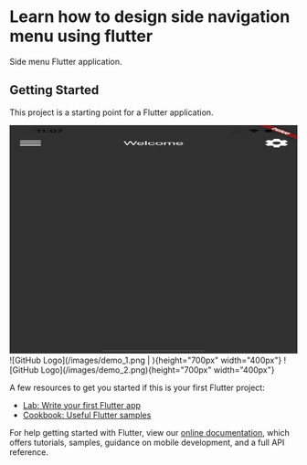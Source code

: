 # Learn how to design side navigation menu using flutter

Side menu Flutter application.

## Getting Started

This project is a starting point for a Flutter application.

<img src="/images/demo_1.png" width="700" height="400">
![GitHub Logo](/images/demo_1.png | ){height="700px" width="400px"}
![GitHub Logo](/images/demo_2.png){height="700px" width="400px"}

A few resources to get you started if this is your first Flutter project:

- [Lab: Write your first Flutter app](https://flutter.dev/docs/get-started/codelab)
- [Cookbook: Useful Flutter samples](https://flutter.dev/docs/cookbook)

For help getting started with Flutter, view our
[online documentation](https://flutter.dev/docs), which offers tutorials,
samples, guidance on mobile development, and a full API reference.
